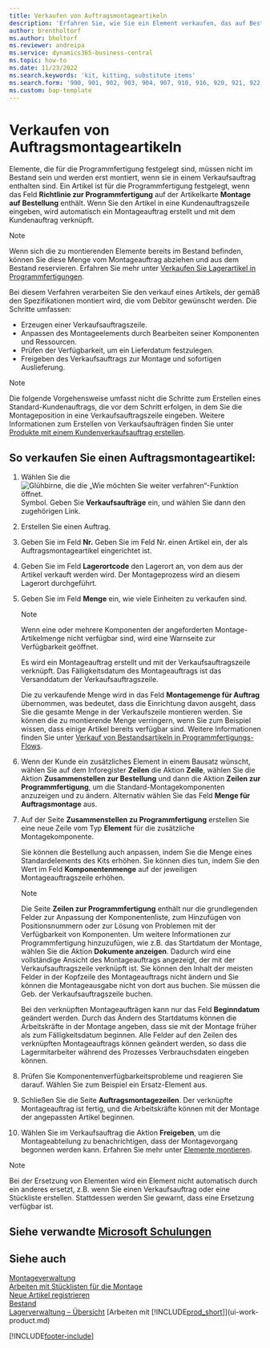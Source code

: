 ```yaml
---
title: Verkaufen von Auftragsmontageartikeln
description: 'Erfahren Sie, wie Sie ein Element verkaufen, das auf Bestellung montiert wird.'
author: brentholtorf
ms.author: bholtorf
ms.reviewer: andreipa
ms.service: dynamics365-business-central
ms.topic: how-to
ms.date: 11/23/2022
ms.search.keywords: 'kit, kitting, substitute items'
ms.search.form: '900, 901, 902, 903, 904, 907, 910, 916, 920, 921, 922, 923, 940, 941, 942, 930, 931, 932, 914, 915, 905'
ms.custom: bap-template
---
```

# Verkaufen von Auftragsmontageartikeln

Elemente, die für die Programmfertigung festgelegt sind, müssen nicht im Bestand sein und werden erst montiert, wenn sie in einem Verkaufsauftrag enthalten sind. Ein Artikel ist für die Programmfertigung festgelegt, wenn das Feld **Richtlinie zur Programmfertigung** auf der Artikelkarte **Montage auf Bestellung** enthält. Wenn Sie den Artikel in eine Kundenauftragszeile eingeben, wird automatisch ein Montageauftrag erstellt und mit dem Kundenauftrag verknüpft.  

> [!NOTE]  
> Wenn sich die zu montierenden Elemente bereits im Bestand befinden, können Sie diese Menge vom Montageauftrag abziehen und aus dem Bestand reservieren. Erfahren Sie mehr unter [Verkaufen Sie Lagerartikel in Programmfertigungen](assembly-how-to-sell-assemble-to-order-items-and-inventory-items-together.md).  

Bei diesem Verfahren verarbeiten Sie den verkauf eines Artikels, der gemäß den Spezifikationen montiert wird, die vom Debitor gewünscht werden. Die Schritte umfassen: 

* Erzeugen einer Verkaufsauftragszeile.
* Anpassen des Montageelements durch Bearbeiten seiner Komponenten und Ressourcen.
* Prüfen der Verfügbarkeit, um ein Lieferdatum festzulegen.
* Freigeben des Verkaufsauftrags zur Montage und sofortigen Auslieferung.  

> [!NOTE]  
> Die folgende Vorgehensweise umfasst nicht die Schritte zum Erstellen eines Standard-Kundenauftrags, die vor dem Schritt erfolgen, in dem Sie die Montageposition in eine Verkaufsauftragszeile eingeben. Weitere Informationen zum Erstellen von Verkaufsaufträgen finden Sie unter [Produkte mit einem Kundenverkaufsauftrag erstellen](sales-how-sell-products.md).  

## So verkaufen Sie einen Auftragsmontageartikel:

1. Wählen Sie die ![Glühbirne, die die „Wie möchten Sie weiter verfahren“-Funktion öffnet.](media/ui-search/search_small.png "Wie möchten Sie weiter verfahren?") Symbol. Geben Sie **Verkaufsaufträge** ein, und wählen Sie dann den zugehörigen Link.  
2. Erstellen Sie einen Auftrag. 
3. Geben Sie im Feld **Nr.** Geben Sie im Feld Nr. einen Artikel ein, der als Auftragsmontageartikel eingerichtet ist.  
4. Geben Sie im Feld **Lagerortcode** den Lagerort an, von dem aus der Artikel verkauft werden wird. Der Montageprozess wird an diesem Lagerort durchgeführt.  
5. Geben Sie im Feld **Menge** ein, wie viele Einheiten zu verkaufen sind.  

    > [!NOTE]  
    >  Wenn eine oder mehrere Komponenten der angeforderten Montage-Artikelmenge nicht verfügbar sind, wird eine Warnseite zur Verfügbarkeit geöffnet. <!-- Check whether the field help would be useful. For more information, see Assembly Availability.  -->

    Es wird ein Montageauftrag erstellt und mit der Verkaufsauftragszeile verknüpft. Das Fälligkeitsdatum des Montageauftrags ist das Versanddatum der Verkaufsauftragszeile.  

    Die zu verkaufende Menge wird in das Feld **Montagemenge für Auftrag** übernommen, was bedeutet, dass die Einrichtung davon ausgeht, dass Sie die gesamte Menge in der Verkaufszeile montieren werden. Sie können die zu montierende Menge verringern, wenn Sie zum Beispiel wissen, dass einige Artikel bereits verfügbar sind. Weitere Informationen finden Sie unter [Verkauf von Bestandsartikeln in Programmfertigungs-Flows](assembly-how-to-sell-inventory-items-in-assemble-to-order-flows.md).  

6. Wenn der Kunde ein zusätzliches Element in einem Bausatz wünscht, wählen Sie auf dem Inforegister **Zeilen** die Aktion **Zeile**, wählen Sie die Aktion **Zusammenstellen zur Bestellung** und dann die Aktion **Zeilen zur Programmfertigung**, um die Standard-Montagekomponenten anzuzeigen und zu ändern. Alternativ wählen Sie das Feld **Menge für Auftragsmontage** aus.  
7. Auf der Seite **Zusammenstellen zu Programmfertigung** erstellen Sie eine neue Zeile vom Typ **Element** für die zusätzliche Montagekomponente.  

    Sie können die Bestellung auch anpassen, indem Sie die Menge eines Standardelements des Kits erhöhen. Sie können dies tun, indem Sie den Wert im Feld **Komponentenmenge** auf der jeweiligen Montageauftragszeile erhöhen.  

    > [!NOTE]  
    >  Die Seite **Zeilen zur Programmfertigung** enthält nur die grundlegenden Felder zur Anpassung der Komponentenliste, zum Hinzufügen von Positionsnummern oder zur Lösung von Problemen mit der Verfügbarkeit von Komponenten. Um weitere Informationen zur Programmfertigung hinzuzufügen, wie z.B. das Startdatum der Montage, wählen Sie die Aktion **Dokumente anzeigen**. Dadurch wird eine vollständige Ansicht des Montageauftrags angezeigt, der mit der Verkaufsauftragszeile verknüpft ist. Sie können den Inhalt der meisten Felder in der Kopfzeile des Montageauftrags nicht ändern und Sie können die Montageausgabe nicht von dort aus buchen. Sie müssen die Geb. der Verkaufsauftragszeile buchen.  
    >
    >  Bei den verknüpften Montageaufträgen kann nur das Feld **Beginndatum** geändert werden. Durch das Ändern des Startdatums können die Arbeitskräfte in der Montage angeben, dass sie mit der Montage früher als zum Fälligkeitsdatum beginnen. Alle Felder auf den Zeilen des verknüpften Montageauftrags können geändert werden, so dass die Lagermitarbeiter während des Prozesses Verbrauchsdaten eingeben können.  

8. Prüfen Sie Komponentenverfügbarkeitsprobleme und reagieren Sie darauf. Wählen Sie zum Beispiel ein Ersatz-Element aus.  
9. Schließen Sie die Seite **Auftragsmontagezeilen**. Der verknüpfte Montageauftrag ist fertig, und die Arbeitskräfte können mit der Montage der angepassten Artikel beginnen.  
10. Wählen Sie im Verkaufsauftrag die Aktion **Freigeben**, um die Montageabteilung zu benachrichtigen, dass der Montagevorgang begonnen werden kann. Erfahren Sie mehr unter [Elemente montieren](assembly-how-to-assemble-items.md).  

> [!NOTE]  
> Bei der Ersetzung von Elementen wird ein Element nicht automatisch durch ein anderes ersetzt, z.B. wenn Sie einen Verkaufsauftrag oder eine Stückliste erstellen. Stattdessen werden Sie gewarnt, dass eine Ersetzung verfügbar ist.

## Siehe verwandte [Microsoft Schulungen](/training/modules/assemble-to-order-dynamics-365-business-central/)

## Siehe auch 

[Montageverwaltung](assembly-assemble-items.md)  
[Arbeiten mit Stücklisten für die Montage](assembly-how-work-assembly-boms.md)  
[Neue Artikel registrieren](inventory-how-register-new-items.md)  
[Bestand](inventory-manage-inventory.md)  
[Lagerverwaltung – Übersicht](design-details-warehouse-management.md)
[Arbeiten mit [!INCLUDE[prod_short](includes/prod_short.md)]](ui-work-product.md)  

[!INCLUDE[footer-include](includes/footer-banner.md)]